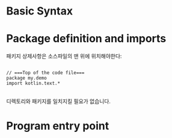 Basic Syntax
==========
# Package definition and imports
패키지 상제사항은 소스파일의 맨 위에 위치해야한다:
<pre>
<code>
// ===Top of the code file===
package my.demo
import kotlin.text.*
</code>
</pre>
디렉토리와 패키지를 일치지킬 필요가 없습니다. 

# Program entry point


